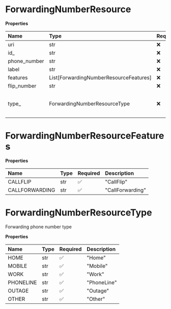 # ForwardingNumberResource

**Properties**

| Name         | Type                                   | Required | Description                  |
| :----------- | :------------------------------------- | :------- | :--------------------------- |
| uri          | str                                    | ❌       |                              |
| id\_         | str                                    | ❌       |                              |
| phone_number | str                                    | ❌       |                              |
| label        | str                                    | ❌       |                              |
| features     | List[ForwardingNumberResourceFeatures] | ❌       |                              |
| flip_number  | str                                    | ❌       |                              |
| type\_       | ForwardingNumberResourceType           | ❌       | Forwarding phone number type |

# ForwardingNumberResourceFeatures

**Properties**

| Name           | Type | Required | Description      |
| :------------- | :--- | :------- | :--------------- |
| CALLFLIP       | str  | ✅       | "CallFlip"       |
| CALLFORWARDING | str  | ✅       | "CallForwarding" |

# ForwardingNumberResourceType

Forwarding phone number type

**Properties**

| Name      | Type | Required | Description |
| :-------- | :--- | :------- | :---------- |
| HOME      | str  | ✅       | "Home"      |
| MOBILE    | str  | ✅       | "Mobile"    |
| WORK      | str  | ✅       | "Work"      |
| PHONELINE | str  | ✅       | "PhoneLine" |
| OUTAGE    | str  | ✅       | "Outage"    |
| OTHER     | str  | ✅       | "Other"     |

<!-- This file was generated by liblab | https://liblab.com/ -->
